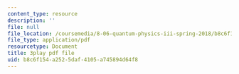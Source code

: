 ```yaml
---
content_type: resource
description: ''
file: null
file_location: /coursemedia/8-06-quantum-physics-iii-spring-2018/b8c6f154a2525daf4105a745894d64f8_PAlB9kA7c-s.pdf
file_type: application/pdf
resourcetype: Document
title: 3play pdf file
uid: b8c6f154-a252-5daf-4105-a745894d64f8
---
```

